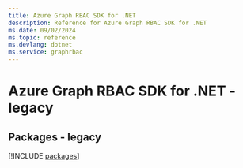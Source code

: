 ```yaml
---
title: Azure Graph RBAC SDK for .NET
description: Reference for Azure Graph RBAC SDK for .NET
ms.date: 09/02/2024
ms.topic: reference
ms.devlang: dotnet
ms.service: graphrbac
---
```

# Azure Graph RBAC SDK for .NET - legacy
## Packages - legacy
[!INCLUDE [packages](graph-rbac-index.md)]